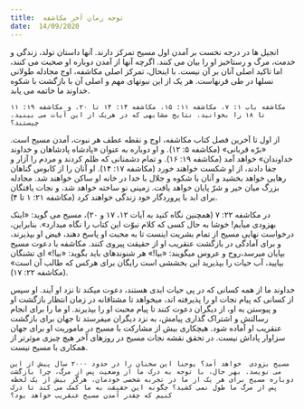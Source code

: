```yaml
---
title:  توجه زمان آخر مکاشفه
date:  14/09/2020
---
```


انجیل ها در درجه نخست بر آمدن اول مسیح تمرکز دارند. آنها داستان تولد، زندگی و خدمت، مرگ و رستاخیز او را بیان می کنند. اگرچه آنها از آمدن دوباره او صحبت می کنند، اما تاکید اصلی آنان بر آن نیست. با اینحال، تمرکز اصلی مکاشفه، اوج مجادله طولانی نسلها در طی قرنهاست. هر یک از این نبوتهای مهم و اصلی آن با بازگشت با شکوه خداوند ما خاتمه می یابد.

`مکاشفه باب ۱: ۷، مکاشفه ۱۱: ۱۵، مکاشفه ۱۴: ۱۴ تا ۲۰، و مکاشفه ۱۹: ۱۱ تا ۱۸ را بخوانید. نتایج مشابهی که در هریک از این آیات می بینید، چیستند؟`

از اول تا آخرین فصل کتاب مکاشفه، اوج و نقطه عطف هر نبوت، آمدن مسیح است. «برّه قربانی» (مکاشفه ۵: ۱۲). و او دوباره به عنوان «پادشاه پادشاهان و خداوند خداوندان» خواهد آمد (مکاشفه ۱۹: ۱۶). و تمام دشمنانی که ظلم کردند و مردم را آزار و جفا دادند، از او شکست خواهند خورد (مکاشفه ۱۷: ۱۴). او آنان را از کابوس گناهان رهایی خواهد بخشید و آنان با شکوه و جلال با خدا در خانه او ساکن خواهند شد. مجادله بزرگ میان خیر و شرّ پایان خواهد یافت. زمینی نو ساخته خواهد شد، و نجات یافتگان برای ابد با پروردگار خود زندگی خواهند کرد (مکاشفه ۲۱: ۱ تا ۴).

در مکاشفه ۲۲: ۷ (همچنین نگاه کنید به آیات ۱۲، ۱۷ و ۲۰)، مسیح می گوید: «اینک بهزودی میآیم! خوشا به حال کسی که کلام نبوّت این کتاب را نگاه میدارد». بنابراین، درخواست نهایی مسیح از تمام بشریت اینست تا به محبت او پاسخ دهند، فیض او بپذیرند، و برای آمادگی در بازگشت عنقریب او از حقیقت پیروی کنند. مکاشفه با دعوت مسیح بپایان میرسد،روح و عروس میگویند: «بیا!» هر شنوندهای باید بگوید: «بیا!» ای تشنگان بیایید، آب حیات را بپذیرید این بخششی است رایگان برای هرکس كه طالب آن است» (مکاشفه ۲۲: ۱۷).

خداوند ما از همه کسانی که در پی حیات ابدی هستند، دعوت میکند تا نزد او آیند. او سپس از کسانی که پیام نجات او را پذیرفته اند، میخواهد تا مشتاقانه در زمان انتظار بازگشت او و پیوستن به او، از دیگران دعوت کنند تا پیام محبت او را بپذیرند. او ما را برای انجام رسالتش و اشتراک گذاری پیامش، به نزد دیگران میفرستد تا جهان برای بازگشت عنقریب او آماده شود. هیچکاری بیش از مشارکت با مسیح در ماموریت او برای جهان سزاوار پاداش نیست. در تحقق نقشه نجات مسیح در روزهای آخر هیچ چیزی موثرتر از همکاری با مسیح نیست.

`مسیح بزودی  خواهد آمد؟ یوحنا این سخنان را در حدود ۲۰۰۰ سال پیش از این می نویسد. بهر حال، با توجه به درک ما از وضعیت پس از مرگ، چرا بازگشت دوباره مسیح برای هر یک از ما در تجربه شخصی خودمان، هرگز بیش از یک لحظه پس از مرگ ما طول نمی کشید؟ چگونه این حقیقت به ما کمک می کند تا درک کنیم که چقدر آمدن مسیح عنقریب خواهد بود؟`